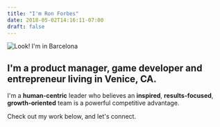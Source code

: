 ```yaml
---
title: "I'm Ron Forbes"
date: 2018-05-02T14:16:11-07:00
draft: false
---
```


![](/images/ronforbes.jpg "Look! I'm in Barcelona")

## I'm a **product manager**, **game developer** and **entrepreneur** living in Venice, CA.

I'm a **human-centric** leader who believes an **inspired**, **results-focused**, **growth-oriented** team is a powerful competitive advantage.

Check out my work below, and let's connect.